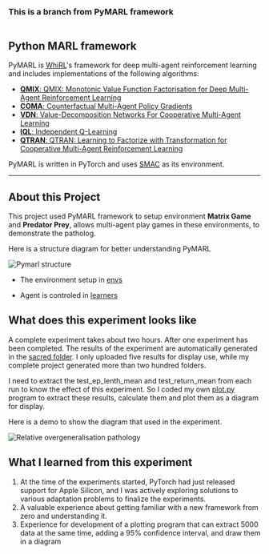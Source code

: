 ```diff

```

### This is a branch from PyMARL framework

```

```

## Python MARL framework

PyMARL is [WhiRL](http://whirl.cs.ox.ac.uk)'s framework for deep multi-agent reinforcement learning and includes implementations of the following algorithms:

- [**QMIX**: QMIX: Monotonic Value Function Factorisation for Deep Multi-Agent Reinforcement Learning](https://arxiv.org/abs/1803.11485)
- [**COMA**: Counterfactual Multi-Agent Policy Gradients](https://arxiv.org/abs/1705.08926)
- [**VDN**: Value-Decomposition Networks For Cooperative Multi-Agent Learning](https://arxiv.org/abs/1706.05296) 
- [**IQL**: Independent Q-Learning](https://arxiv.org/abs/1511.08779)
- [**QTRAN**: QTRAN: Learning to Factorize with Transformation for Cooperative Multi-Agent Reinforcement Learning](https://arxiv.org/abs/1905.05408)

PyMARL is written in PyTorch and uses [SMAC](https://github.com/oxwhirl/smac) as its environment.

---

## About this Project

This project used PyMARL framework to setup environment **Matrix Game** and **Predator Prey**, allows multi-agent play games in these environments, to demonstrate the patholog. 

Here is a structure diagram for better understanding PyMARL

![Pymarl structure](https://github.com/han-ziqi/PyMARL/raw/main/demo/PYMARL.jpg)

- The environment setup in [envs](https://github.com/han-ziqi/PyMARL/tree/main/src/envs)

- Agent is controled in [learners](https://github.com/han-ziqi/PyMARL/tree/main/src/learners)

## What does this experiment looks like

A complete experiment takes about two hours. After one experiment has been completed. The results of the experiment are automatically generated in the [sacred folder](https://github.com/han-ziqi/PyMARL/tree/main/results/sacred). I only uploaded five results for display use, while my complete project generated more than two hundred folders. 

I need to extract the test_ep_lenth_mean and test_return_mean from each run to know the effect of this experiment. So I coded my own [plot.py](https://github.com/han-ziqi/PyMARL/blob/main/Plot.py) program to extract these results, calculate them and plot them as a diagram for display.

Here is a demo to show the diagram that used in the experiment.

![Relative overgeneralisation pathology](https://github.com/han-ziqi/PyMARL/raw/main/demo/RO%20happend.jpg)

##  What I learned from this experiment

1. At the time of the experiments started, PyTorch had just released support for Apple Silicon, and I was actively exploring solutions to various adaptation problems to finalize the experiments.
2. A valuable experience about getting familiar with a new framework from zero and understanding it.
3. Experience for development of a plotting program that can extract 5000 data at the same time, adding a 95% confidence interval, and draw them in a diagram


